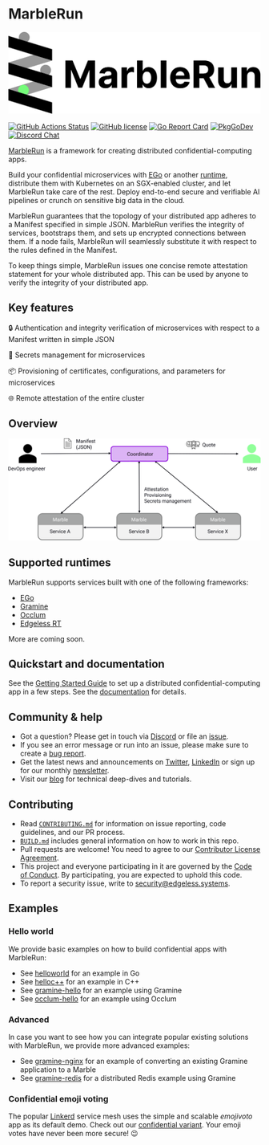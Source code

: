 # MarbleRun

![logo](assets/marblerun-logo.svg)

[![GitHub Actions Status][github-actions-badge]][github-actions]
[![GitHub license][license-badge]](LICENSE)
[![Go Report Card][go-report-card-badge]][go-report-card]
[![PkgGoDev][go-pkg-badge]][go-pkg]
[![Discord Chat][discord-badge]][discord]

[MarbleRun][marblerunsh] is a framework for creating distributed confidential-computing apps.

Build your confidential microservices with [EGo][ego] or another [runtime](#supported-runtimes), distribute them with Kubernetes on an SGX-enabled cluster, and let MarbleRun take care of the rest. Deploy end-to-end secure and verifiable AI pipelines or crunch on sensitive big data in the cloud.

MarbleRun guarantees that the topology of your distributed app adheres to a Manifest specified in simple JSON. MarbleRun verifies the integrity of services, bootstraps them, and sets up encrypted connections between them. If a node fails, MarbleRun will seamlessly substitute it with respect to the rules defined in the Manifest.

To keep things simple, MarbleRun issues one concise remote attestation statement for your whole distributed app. This can be used by anyone to verify the integrity of your distributed app.

## Key features

:lock: Authentication and integrity verification of microservices with respect to a Manifest written in simple JSON

:key: Secrets management for microservices

:package: Provisioning of certificates, configurations, and parameters for microservices

:globe_with_meridians: Remote attestation of the entire cluster

## Overview

![overview](./assets/overview.svg)

## Supported runtimes

MarbleRun supports services built with one of the following frameworks:

* [EGo][ego]
* [Gramine][gramine]
* [Occlum][occlum]
* [Edgeless RT][edgelessrt]

More are coming soon.

## Quickstart and documentation

See the [Getting Started Guide][getting-started] to set up a distributed confidential-computing app in a few steps.
See the [documentation][docs] for details.

## Community & help

* Got a question? Please get in touch via [Discord][discord] or file an [issue](https://github.com/edgelesssys/marblerun/issues).
* If you see an error message or run into an issue, please make sure to create a [bug report](https://github.com/edgelesssys/marblerun/issues).
* Get the latest news and announcements on [Twitter](https://twitter.com/EdgelessSystems), [LinkedIn](https://www.linkedin.com/company/edgeless-systems/) or sign up for our monthly [newsletter](https://www.edgeless.systems/#newsletter-signup).
* Visit our [blog](https://blog.edgeless.systems/) for technical deep-dives and tutorials.

## Contributing

* Read [`CONTRIBUTING.md`](CONTRIBUTING.md) for information on issue reporting, code guidelines, and our PR process.
* [`BUILD.md`](BUILD.md) includes general information on how to work in this repo.
* Pull requests are welcome! You need to agree to our [Contributor License Agreement](https://cla-assistant.io/edgelesssys/marblerun).
* This project and everyone participating in it are governed by the [Code of Conduct](/CODE_OF_CONDUCT.md). By participating, you are expected to uphold this code.
* To report a security issue, write to security@edgeless.systems.

## Examples

### Hello world

We provide basic examples on how to build confidential apps with MarbleRun:

* See [helloworld](samples/helloworld) for an example in Go
* See [helloc++](samples/helloc++) for an example in C++
* See [gramine-hello](samples/gramine-hello) for an example using Gramine
* See [occlum-hello](samples/occlum-hello) for an example using Occlum

### Advanced

In case you want to see how you can integrate popular existing solutions with MarbleRun, we provide more advanced examples:

* See [gramine-nginx](samples/gramine-nginx) for an example of converting an existing Gramine application to a Marble
* See [gramine-redis](samples/gramine-redis) for a distributed Redis example using Gramine

### Confidential emoji voting

The popular [Linkerd][linkerd] service mesh uses the simple and scalable *emojivoto* app as its default demo. Check out our [confidential variant][emojivoto]. Your emoji votes have never been more secure! 😉

<!-- refs -->
[docs]: https://docs.edgeless.systems/marblerun/
[edgelessrt]: https://github.com/edgelesssys/edgelessrt
[ego]: https://github.com/edgelesssys/ego
[emojivoto]: https://github.com/edgelesssys/emojivoto
[getting-started]: https://docs.edgeless.systems/marblerun/getting-started/quickstart
[github-actions]: https://github.com/edgelesssys/marblerun/actions
[github-actions-badge]: https://github.com/edgelesssys/marblerun/workflows/Unit%20Tests/badge.svg
[go-pkg]: https://pkg.go.dev/github.com/edgelesssys/marblerun
[go-pkg-badge]: https://pkg.go.dev/badge/github.com/edgelesssys/marblerun
[go-report-card]: https://goreportcard.com/report/github.com/edgelesssys/marblerun
[go-report-card-badge]: https://goreportcard.com/badge/github.com/edgelesssys/marblerun
[gramine]: https://github.com/gramineproject/gramine
[license-badge]: https://img.shields.io/github/license/edgelesssys/marblerun
[linkerd]: https://linkerd.io
[marblerunsh]: https://marblerun.sh
[occlum]: https://github.com/occlum/occlum
[sgx-lkl]: https://github.com/lsds/sgx-lkl
[slack]: https://join.slack.com/t/confidentialcloud/shared_invite/zt-ix8nzzr6-vVNb6IM76Ab8z9a_5NMJnQ
[twitter]: https://twitter.com/EdgelessSystems
[discord]: https://discord.gg/rH8QTH56JN
[discord-badge]: https://img.shields.io/badge/chat-on%20Discord-blue
